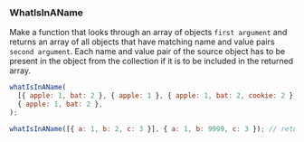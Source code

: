 ### WhatIsInAName

Make a function that looks through an array of objects
`first argument` and returns an array of all objects
that have matching name and value pairs `second argument`.
Each name and value pair of the source object has to be
present in the object from the collection if it is to
be included in the returned array.

```js
whatIsInAName(
  [{ apple: 1, bat: 2 }, { apple: 1 }, { apple: 1, bat: 2, cookie: 2 }, { bat: 2 }],
  { apple: 1, bat: 2 },
);

whatIsInAName([{ a: 1, b: 2, c: 3 }], { a: 1, b: 9999, c: 3 }); // returns []
```
